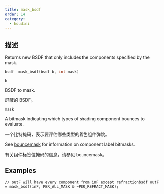 ```yaml
---
title: mask_bsdf
order: 14
category:
  - houdini
---
```

    
## 描述

Returns new BSDF that only includes the components specified by the mask.

```c
bsdf  mask_bsdf(bsdf b, int mask)
```

`b`

BSDF to mask.

屏蔽的 BSDF。

`mask`

A bitmask indicating which types of shading component bounces to evaluate.

一个比特掩码，表示要评估哪些类型的着色组件弹跳。

See [bouncemask](bouncemask.html) for information on component label bitmasks.

有关组件标签位掩码的信息，请参见 bouncemask。

## Examples

    // outF will have every component from inF except refractionbsdf outF = mask_bsdf(inF, PBR_ALL_MASK & ~PBR_REFRACT_MASK);
